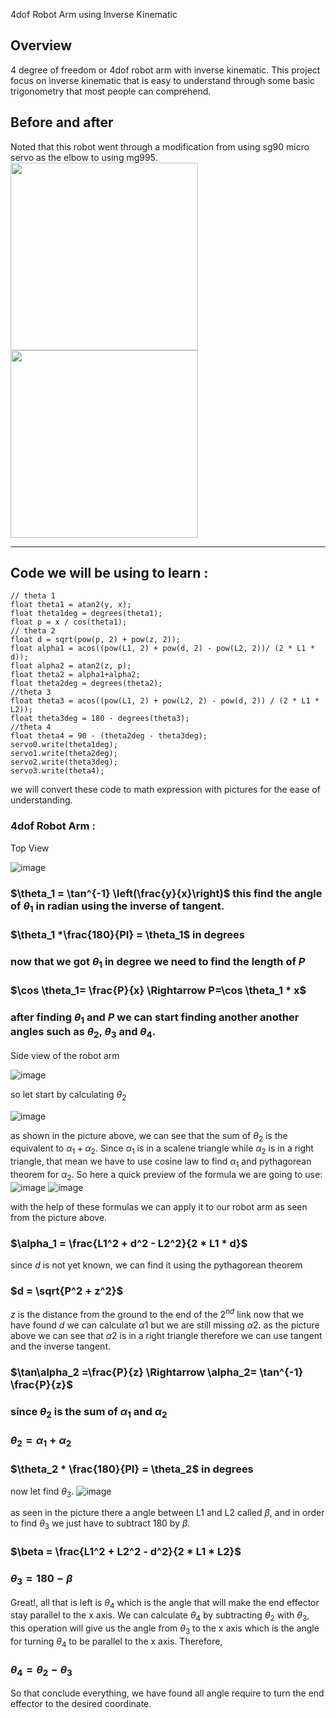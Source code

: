 
4dof Robot Arm using Inverse Kinematic

## Overview

4 degree of freedom or 4dof robot arm with inverse kinematic. This project focus on inverse kinematic that is easy to understand through some basic trigonometry that most people can comprehend.

## Before and after

Noted that this robot went through a modification from using sg90 micro servo as the elbow to using mg995.
<img src="https://github.com/Sambor2511/4dof-robot-arm-with-inverse-kinematic/assets/76769524/ba028357-59e8-4c9b-ba7f-f2440c37741f" width="300" height="300" /><img src="https://github.com/Sambor2511/4dof-robot-arm-with-inverse-kinematic/assets/76769524/4024afd6-ecef-44af-809b-1cdcd4cd0911" width="300" height="300" />

----------

## Code we will be using to learn :

    // theta 1
    float theta1 = atan2(y, x);
    float theta1deg = degrees(theta1);
    float p = x / cos(theta1);
    // theta 2
    float d = sqrt(pow(p, 2) + pow(z, 2));
    float alpha1 = acos((pow(L1, 2) + pow(d, 2) - pow(L2, 2))/ (2 * L1 * d));
    float alpha2 = atan2(z, p);
    float theta2 = alpha1+alpha2;
    float theta2deg = degrees(theta2);
    //theta 3
    float theta3 = acos((pow(L1, 2) + pow(L2, 2) - pow(d, 2)) / (2 * L1 * L2));
    float theta3deg = 180 - degrees(theta3);
    //theta 4
    float theta4 = 90 - (theta2deg - theta3deg);
    servo0.write(theta1deg);
    servo1.write(theta2deg);
    servo2.write(theta3deg);
    servo3.write(theta4);
we will convert these code to math expression with pictures for the ease of understanding.

### 4dof Robot Arm :

Top View

![image](https://github.com/Sambor2511/4dof-robot-arm-with-inverse-kinematic/assets/76769524/ee3b468b-535a-4f70-b117-d38450197b69)

### $\theta_1 = \tan^{-1} \left(\frac{y}{x}\right)$ this find the angle of $\theta_1$ in radian using the inverse of tangent.

### $\theta_1 *\frac{180}{PI} = \theta_1$ in degrees

### now that we got $\theta_1$ in degree we need to find the length of $P$

 ### $\cos \theta_1= \frac{P}{x} \Rightarrow P=\cos \theta_1 * x$ 

### after finding $\theta_1$ and $P$ we can start finding another another angles such as $\theta_2$, $\theta_3$ and $\theta_4$.

Side view of the robot arm

![image](https://github.com/Sambor2511/4dof-robot-arm-with-inverse-kinematic/assets/76769524/c8771a8a-d049-4da6-aa03-4e5b3c681804)

so let start by calculating $\theta_2$

![image](https://github.com/Sambor2511/4dof-robot-arm-with-inverse-kinematic/assets/76769524/54b7adbb-a3f3-4bb9-9c0f-32c13bb94823)

as shown in the picture above, we can see that the sum of $\theta_2$ is the equivalent to $\alpha_1 + \alpha_2$.
Since $\alpha_1$ is in a scalene triangle while $\alpha_2$ is in a right triangle, that mean we have to use cosine law to find $\alpha_1$ and pythagorean theorem for $\alpha_2$.
So here a quick preview of the formula we are going to use:
![image](https://github.com/Sambor2511/4dof-robot-arm-with-inverse-kinematic/assets/76769524/053366ce-de35-4c53-98e5-509e09d57dca)
![image](https://github.com/Sambor2511/4dof-robot-arm-with-inverse-kinematic/assets/76769524/dd691da8-5429-4a1b-9e1d-7eddf65bdcdd)


with the help of these formulas we can apply it to our robot arm as seen from the picture above.

### $\alpha_1 = \frac{L1^2 + d^2 - L2^2}{2 * L1 * d}$

since ${d}$ is not yet known, we can find it using the pythagorean theorem

### $d = \sqrt{P^2 + z^2}$

$z$ is the distance from the ground to the end of the $2^{nd}$ link
now that we have found $d$ we can calculate $\alpha1$ but we are still missing $\alpha2$.
as the picture above we can see that $\alpha2$ is in a right triangle therefore we can use tangent and the inverse tangent.

### $\tan\alpha_2 =\frac{P}{z} \Rightarrow \alpha_2= \tan^{-1} \frac{P}{z}$ 

### since $\theta_2$ is the sum of $\alpha_1$ and $\alpha_2$

### $\theta_2 = \alpha_1 + \alpha_2$

### $\theta_2 * \frac{180}{PI} = \theta_2$ in degrees

now let find $\theta_3$.
![image](https://github.com/Sambor2511/4dof-robot-arm-with-inverse-kinematic/assets/76769524/8fe00a98-01b3-46c6-ab9d-82b306a6914d)

as seen in the picture there a angle between L1 and L2 called $\beta$, and in order to find $\theta_3$ we just have to subtract 180 by $\beta$.

### $\beta = \frac{L1^2 + L2^2 - d^2}{2 * L1 * L2}$

### $\theta_3 = 180 - \beta$

Great!, all that is left is $\theta_4$ which is the angle that will make the end effector stay parallel to the x axis.
We can calculate $\theta_4$ by subtracting $\theta_2$ with $\theta_3$, this operation will give us the angle from $\theta_3$ to the x axis which is the angle for turning $\theta_4$ to be parallel to the x axis. Therefore,
 
### $\theta_4 = \theta_2 - \theta_3$

So that conclude everything, we have found all angle require to turn the end effector to the desired coordinate.



